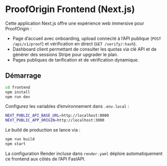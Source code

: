 # ProofOrigin Frontend (Next.js)

Cette application Next.js offre une expérience web immersive pour ProofOrigin :

- Page d’accueil avec onboarding, upload connecté à l’API publique (`POST /api/v1/proof`) et vérification en direct (`GET /verify/:hash`).
- Dashboard client permettant de consulter les quotas via clé API et de générer des sessions Stripe pour upgrader le plan.
- Pages publiques de tarification et de vérification dynamique.

## Démarrage

```bash
cd frontend
npm install
npm run dev
```

Configurez les variables d’environnement dans `.env.local` :

```bash
NEXT_PUBLIC_API_BASE_URL=http://localhost:8000
NEXT_PUBLIC_APP_ORIGIN=http://localhost:3000
```

Le build de production se lance via :

```bash
npm run build
npm start
```

La configuration Render incluse dans `render.yaml` déploie automatiquement ce frontend aux côtés de l’API FastAPI.
